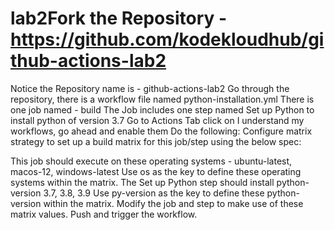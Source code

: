 # lab2Fork the Repository - https://github.com/kodekloudhub/github-actions-lab2
Notice the Repository name is - github-actions-lab2
Go through the repository, there is a workflow file named python-installation.yml
There is one job named - build
The Job includes one step named Set up Python to install python of version 3.7
Go to Actions Tab click on I understand my workflows, go ahead and enable them
Do the following:
Configure matrix strategy to set up a build matrix for this job/step using the below spec:

This job should execute on these operating systems - ubuntu-latest, macos-12, windows-latest
Use os as the key to define these operating systems within the matrix.
The Set up Python step should install python-version 3.7, 3.8, 3.9
Use py-version as the key to define these python-version within the matrix.
Modify the job and step to make use of these matrix values.
Push and trigger the workflow.